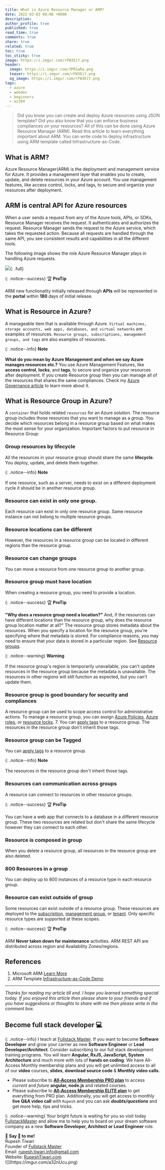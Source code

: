 ```yaml
---
title: What is Azure Resource Manager or ARM?
date: 2022-03-03 00:00 +0000
description:
author_profile: true
published: true
read_time: true
comments: true
share: true
related: true
toc: true
toc_sticky: true
image: https://i.imgur.com/rFW3EiY.png
header:
  image: https://i.imgur.com/3PR1wRa.png
  teaser: https://i.imgur.com/rFW3EiY.png
  og_image: https://i.imgur.com/rFW3EiY.png
tags:
  - azure
  - webdev
  - beginners
  - az304
---
```


> Did you know you can create and deploy Azure resources using JSON template? Did you also know that you can enforce business compliances on your resources? All of this can be done using Azure Resource Manager (ARM). Read this article to learn everything important about ARM. You can write code to deploy infrastructure using ARM template called Infrastructure-as-Code.

## What is ARM?

Azure Resource Manager(ARM) is the deployment and management service for Azure. It provides a management layer that enables you to create, update, and delete resources in your Azure account. You use management features, like access control, locks, and tags, to secure and organize your resources after deployment.

## ARM is central API for Azure resources

When a user sends a request from any of the Azure tools, APIs, or SDKs, Resource Manager receives the request. It authenticates and authorizes the request. Resource Manager sends the request to the Azure service, which takes the requested action. Because all requests are handled through the same API, you see consistent results and capabilities in all the different tools.

The following image shows the role Azure Resource Manager plays in handling Azure requests.

![](https://imgur.com/H2jU5kP.png){: .full}

{: .notice--success}
🏆 **ProTip** \
\
 ARM new functionality initially released through **APIs** will be represented in the **portal** within **180** days of initial release.

## What is Resource in Azure?

A manageable item that is available through Azure. `Virtual machines, storage accounts, web apps, databases, and virtual networks` are examples of resources. `Resource groups, subscriptions, management groups, and tags` are also examples of resources.

{: .notice--info}
<i class="fa fa-info-circle"></i> **Note** \
\
**What do you mean by Azure Management and when we say Azure manages resources etc.?**
You use Azure Management Features, like **access control**, **locks**, and **tags**, to secure and organize your resources after deployment. If you create Resource group then you can manage all of the resources that shares the same compliances.
Check my [Azure Governance article](https://rupeshtiwari.com/design-azure-governance-for-microsoft-azure-solutions-architect/) to learn more about it.

## What is Resource Group in Azure?

A `container` that holds related `resources` for an Azure solution. The resource group includes those resources that you want to manage as a group. You decide which resources belong in a resource group based on what makes the most sense for your organization.
Important factors to put resource in Resource Group:

### Group resources by lifecycle

All the resources in your resource group should share the same **lifecycle**. You deploy, update, and delete them together.

{: .notice--info}
<i class="fa fa-info-circle"></i> **Note** \
\
 If one resource, such as a server, needs to exist on a different deployment cycle it should be in another resource group.

### Resource can exist in only one group.

Each resource can exist in only one resource group. Same resource instance can not belong to multiple resource groups.

### Resource locations can be different

However, the resources in a resource group can be located in different regions than the resource group.

### Resource can change groups

You can move a resource from one resource group to another group.

### Resource group must have location

When creating a resource group, you need to provide a location.

{: .notice--success}
🏆 **ProTip** \
\
**"Why does a resource group need a location?"** And, if the resources can have different locations than the resource group, why does the resource group location matter at all?" The resource group stores metadata about the resources. When you specify a location for the resource group, you're specifying where that metadata is stored. For compliance reasons, you may need to ensure that your data is stored in a particular region.
See [Resource groups](https://docs.microsoft.com/en-us/azure/azure-resource-manager/management/overview#resource-groups).

{: .notice--warning}
<i class="fas fa-exclamation-triangle"></i> **Warning** \
\
 If the resource group's region is temporarily unavailable, you can't update resources in the resource group because the metadata is unavailable. The resources in other regions will still function as expected, but you can't update them.

### Resource group is good boundary for security and compliances

A resource group can be used to scope access control for administrative actions. To manage a resource group, you can assign [Azure Policies](https://docs.microsoft.com/en-us/azure/governance/policy/overview), [Azure roles](https://docs.microsoft.com/en-us/azure/role-based-access-control/role-assignments-portal), or [resource locks](https://docs.microsoft.com/en-us/azure/azure-resource-manager/management/lock-resources). 7. You can [apply tags](https://docs.microsoft.com/en-us/azure/azure-resource-manager/management/tag-resources) to a resource group. The resources in the resource group don't inherit those tags.

### Resource group can be Tagged

You can [apply tags](https://docs.microsoft.com/en-us/azure/azure-resource-manager/management/tag-resources) to a resource group.

{: .notice--info}
<i class="fa fa-info-circle"></i> **Note** \
\
 The resources in the resource group don't inherit those tags.

### Resources can communication across groups

A resource can connect to resources in other resource groups.

{: .notice--success}
🏆 **ProTip** \
\
 You can have a web app that connects to a database in a different resource group. These two resources are related but don't share the same lifecycle however they can connect to each other.

### Resource is composed in group

When you delete a resource group, all resources in the resource group are also deleted.

### 800 Resources in a group

You can deploy up to 800 instances of a resource type in each resource group.

### Resource can exist outside of group

Some resources can exist outside of a resource group. These resources are deployed to the [subscription](https://docs.microsoft.com/en-us/azure/azure-resource-manager/templates/deploy-to-subscription), [management group](https://docs.microsoft.com/en-us/azure/azure-resource-manager/templates/deploy-to-management-group), or [tenant](https://docs.microsoft.com/en-us/azure/azure-resource-manager/templates/deploy-to-tenant). Only specific resource types are supported at these scopes.

{: .notice--success}
🏆 **ProTip** \
\
ARM **Never taken down for maintenance** activities. ARM REST API are distributed across region and Availability Zones/regions.

## References

1. Microsoft ARM [Learn More](https://docs.microsoft.com/en-us/azure/azure-resource-manager/management/overview#understand-scope)
2. ARM Template [Infrastructure-as-Code Demo](https://azure.microsoft.com/en-us/resources/videos/build-2019-what-s-new-with-azure-resource-manager-arm/)

---

_Thanks for reading my article till end. I hope you learned something special today. If you enjoyed this article then please share to your friends and if you have suggestions or thoughts to share with me then please write in the comment box._

## Become full stack developer 💻

{: .notice--info}
I teach at [Fullstack Master](https://www.fullstackmaster.net). If you want to become **Software Developer** and grow your carrier as new **Software Engineer** or **Lead Developer/Architect**. Consider subscribing to our full stack development training programs. You will learn **Angular, RxJS, JavaScript, System Architecture** and much more with lots of **hands on coding**. We have All-Access Monthly membership plans and you will get unlimited access to all of our **video** courses, **slides**, **download source code** & **Monthly video calls**.

- Please subscribe to **[All-Access Membership PRO plan](https://www.fullstackmaster.net/pro)** to access _current_ and _future_ **angular, node.js** and related courses.
- Please subscribe to **[All-Access Membership ELITE plan](https://www.fullstackmaster.net/elite)** to get everything from PRO plan. Additionally, you will get access to monthly **live Q&A video call** with `Rupesh` and you can ask **_doubts/questions_** and get more help, tips and tricks.

{: .notice--warning}
Your bright future is waiting for you so visit today [FullstackMaster](www.fullstackmaster.net) and allow me to help you to board on your dream software company as a new **Software Developer, Architect or Lead Engineer** role.

<div class="notice--success">
<strong>💖 Say 👋 to me!</strong>
<br>Rupesh Tiwari
<br>Founder of <a href="https://www.fullstackmaster.net">Fullstack Master </a>
<br>Email: <a href="mailto:rupesh.tiwari.info@gmail.com?subject=Hi">rupesh.tiwari.info@gmail.com</a>
<br>Website: <a href="https://www.rupeshtiwari.com">RupeshTiwari.com </a>
</div>
![](https://imgur.com/a32nUcu.png)
